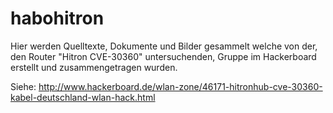 habohitron
==========

Hier werden Quelltexte, Dokumente und Bilder gesammelt welche von der, den Router "Hitron CVE-30360" untersuchenden, Gruppe im Hackerboard
erstellt und zusammengetragen wurden.

Siehe: http://www.hackerboard.de/wlan-zone/46171-hitronhub-cve-30360-kabel-deutschland-wlan-hack.html